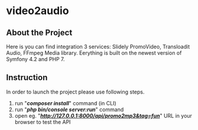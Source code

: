 # video2audio

## About the Project
Here is you can find integration 3 services: Slidely PromoVideo, Transloadit Audio, FFmpeg Media library.
Eerything is built on the newest version of Symfony 4.2 and PHP 7.

## Instruction
In order to launch the project please use following steps.
1. run "**_composer install_**" command (in CLI)
2. run "**_php bin/console server:run_**" command
3. open eg. "**_http://127.0.0.1:8000/api/promo2mp3&tag=fun_**" URL in your browser to test the API
